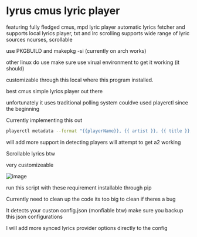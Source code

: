 # lyrus cmus lyric player
featuring fully fledged cmus, mpd lyric player
automatic lyrics fetcher and supports local lyrics player, txt and lrc scrolling
supports wide range of lyric sources
ncurses, scrollable

use PKGBUILD  and  makepkg -si (currently on arch works)

other linux do use make sure use virual environment to get it working (it should)

customizable through this local where this program installed.

best cmus simple lyrics player out there

unfortunately it uses traditional polling system couldve used playerctl since the beginning

Currently implementing this out
```bash
playerctl metadata --format "{{playerName}}, {{ artist }}, {{ title }}, {{ duration(position) }}, {{ uc(status) }},{{ duration(mpris:length) }}" --follow
```


will add more support in detecting players
will attempt to get a2 working

Scrollable lyrics btw 

very customizeable

![image](https://github.com/user-attachments/assets/5d5fdbc5-7d4b-4b38-b2db-0cee5722806f)


run this script with these requirement  installable through pip


Currently need to clean up the code its too big to clean if theres a bug


It detects your custon config.json (monfiable btw) make sure you backup this json configurations


I will add more synced lyrics provider options directly to the config
